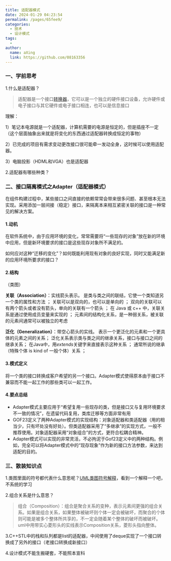 ```yaml
---
title: 适配器模式
date: 2024-01-29 04:23:54
permalink: /pages/65fee9/
categories:
  - 技术
  - 设计模式
tags:
  - 
author: 
  name: aXing
  link: https://github.com/08163356
---
```


### 一、学前思考

1.什么是适配器？

>  适配器是一个接口[转换器](https://baike.baidu.com/item/转换器)，它可以是一个独立的硬件接口设备，允许硬件或电子接口与其它硬件或电子接口相连，也可以是信息接口 

理解：

1）笔记本电源就是一个适配器，计算机需要的电源是恒定的，但是插座不一定（这个层面抽象出来就是将变化的东西通过适配器转换成恒定的事物）

2）已完成的项目有需求变动更改接口很可能牵一发动全身，这时候可以使用适配器。

3）电脑投影（HDML和VGA）也是适配器

2.适配器有哪些种类？

<!-- more -->
### 二、接口隔离模式之Adapter（适配器模式）

在组件构建过程中，某些接口之间直接的依赖常常会带来很多问题、甚至根本无法实现。采用添加一层间接（稳定）接口，来隔离本来相互紧密关联的接口是一种常见的解决方案。

#### 1.动机

在软件系统中，由于应用环境的变化，常常需要将“一些现存的对象”放在新的环境中应用，但是新环境要求的接口是这些现存对象所不满足的。

如何应对这种“迁移的变化”？如何既能利用现有对象的良好实现，同时又能满足新的应用环境所要求的接口？

#### 2.结构

（类图）

**关联（Association）**：实线箭头表示。 是类与类之间的联结，它使一个类知道另一个类的属性和方法 ； 关联可以是双向的，也可以是单向的 ； 双向的关联可以有两个箭头或者没有箭头，单向的关联有一个箭头 ； 在 Java 或 c++ 中，关联关系是通过使用成员变量来实现的 ； 元素间的结构化关系，是一种弱关系，被关联的元素间通常可以被独立的考虑 

**泛化（Generalization）**：带空心箭头的实线。 表示一个更泛化的元素和一个更具体的元素之间的关系； 泛化关系表示类与类之间的继承关系，接口与接口之间的继承关系；  在Java中，用*extends*关键字来直接表示这种关系 ； 通常所说的继承（特殊个体 is kind of 一般个体）关系 ；

#### 3.模式定义

将一个类的接口转换成客户希望的另一个接口。Adapter模式使得原本由于接口不兼容而不能一起工作的那些类可以一起工作。

#### 4.要点总结

- Adapter模式主要应用于“希望复用一些现存的类，但是接口又与复用环境要求不一致的情况”，在遗留代码复用，类库迁移等方面非常有用
- GOF23定义了两种Adapter模式的实现结构：对象适配器和类适配器（用的相当少，只有坏处没有好处）。但类适配器采用了“多继承”的实现方式，一般不推荐使用。对象适配器采用“对象组合”的方式，更符合松耦合精神。
- Adapter模式可以实现的非常灵活，不必拘泥于Gof23定义中的两种结构。例如，完全可以将Adapter模式中的“现存现象”作为新的接口方法参数，来达到适配的目的。

### 三、散装知识点

1.类图里面的符号都代表什么意思呢？[UML类图符号解释](https://www.cnblogs.com/duanxz/archive/2012/06/13/2547801.html)，看到一个解释一个吧，不系统的学习

2.组合关系是什么意思？

>  组合（Composition）：组合是聚合关系的变种，表示元素间更强的组合关系。如果是组合关系，如果整体被破坏则个体一定会被破坏，而聚合的个体则可能是被多个整体所共享的，不一定会随着某个整体的破坏而被破坏。uml中用带实心菱形头的实线表示Composition关系，菱形头指向整体。 

3.C++STL中的栈和队列都是list的适配器，中间使用了deque实现了一个接口转换成了另外的接口（老接口转换成新接口）

4.设计模式不能生搬硬套，不能照本宣科